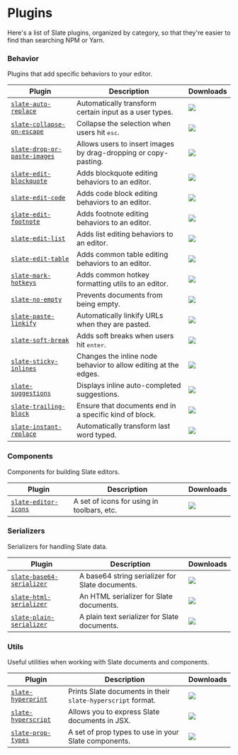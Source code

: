 # Plugins

Here's a list of Slate plugins, organized by category, so that they're easier to find than searching NPM or Yarn.

### Behavior

Plugins that add specific behaviors to your editor.

| **Plugin**                                                                                | **Description**                                                 | **Downloads**                                                                         |
| ----------------------------------------------------------------------------------------- | --------------------------------------------------------------- | ------------------------------------------------------------------------------------- |
| [`slate-auto-replace`](https://yarnpkg.com/en/package/slate-auto-replace)                 | Automatically transform certain input as a user types.          | ![](https://img.shields.io/npm/dm/slate-auto-replace.svg?maxAge=3600&label=⬇)         |
| [`slate-collapse-on-escape`](https://yarnpkg.com/en/package/slate-collapse-on-escape)     | Collapse the selection when users hit <kbd>esc</kbd>.           | ![](https://img.shields.io/npm/dm/slate-collapse-on-escape.svg?maxAge=3600&label=⬇)   |
| [`slate-drop-or-paste-images`](https://yarnpkg.com/en/package/slate-drop-or-paste-images) | Allows users to insert images by drag-dropping or copy-pasting. | ![](https://img.shields.io/npm/dm/slate-drop-or-paste-images.svg?maxAge=3600&label=⬇) |
| [`slate-edit-blockquote`](https://yarnpkg.com/en/package/slate-edit-blockquote)           | Adds blockquote editing behaviors to an editor.                 | ![](https://img.shields.io/npm/dm/slate-edit-blockquote.svg?maxAge=3600&label=⬇)      |
| [`slate-edit-code`](https://yarnpkg.com/en/package/slate-edit-code)                       | Adds code block editing behaviors to an editor.                 | ![](https://img.shields.io/npm/dm/slate-edit-code.svg?maxAge=3600&label=⬇)            |
| [`slate-edit-footnote`](https://yarnpkg.com/en/package/slate-edit-footnote)               | Adds footnote editing behaviors to an editor.                   | ![](https://img.shields.io/npm/dm/slate-edit-footnote.svg?maxAge=3600&label=⬇)        |
| [`slate-edit-list`](https://yarnpkg.com/en/package/slate-edit-list)                       | Adds list editing behaviors to an editor.                       | ![](https://img.shields.io/npm/dm/slate-edit-list.svg?maxAge=3600&label=⬇)            |
| [`slate-edit-table`](https://yarnpkg.com/en/package/slate-edit-table)                     | Adds common table editing behaviors to an editor.               | ![](https://img.shields.io/npm/dm/slate-edit-table.svg?maxAge=3600&label=⬇)           |
| [`slate-mark-hotkeys`](https://yarnpkg.com/en/package/slate-mark-hotkeys)                 | Adds common hotkey formatting utils to an editor.               | ![](https://img.shields.io/npm/dm/slate-mark-hotkeys.svg?maxAge=3600&label=⬇)         |
| [`slate-no-empty`](https://yarnpkg.com/en/package/slate-no-empty)                         | Prevents documents from being empty.                            | ![](https://img.shields.io/npm/dm/slate-no-empty.svg?maxAge=3600&label=⬇)             |
| [`slate-paste-linkify`](https://yarnpkg.com/en/package/slate-paste-linkify)               | Automatically linkify URLs when they are pasted.                | ![](https://img.shields.io/npm/dm/slate-paste-linkify.svg?maxAge=3600&label=⬇)        |
| [`slate-soft-break`](https://yarnpkg.com/en/package/slate-soft-break)                     | Adds soft breaks when users hit <kbd>enter</kbd>.               | ![](https://img.shields.io/npm/dm/slate-soft-break.svg?maxAge=3600&label=⬇)           |
| [`slate-sticky-inlines`](https://yarnpkg.com/en/package/slate-sticky-inlines)             | Changes the inline node behavior to allow editing at the edges. | ![](https://img.shields.io/npm/dm/slate-sticky-inlines.svg?maxAge=3600&label=⬇)       |
| [`slate-suggestions`](https://yarnpkg.com/en/package/slate-suggestions)                   | Displays inline auto-completed suggestions.                     | ![](https://img.shields.io/npm/dm/slate-suggestions.svg?maxAge=3600&label=⬇)          |
| [`slate-trailing-block`](https://yarnpkg.com/en/package/slate-trailing-block)             | Ensure that documents end in a specific kind of block.          | ![](https://img.shields.io/npm/dm/slate-trailing-block.svg?maxAge=3600&label=⬇)       |
| [`slate-instant-replace`](https://www.npmjs.com/package/slate-instant-replace)             | Automatically transform last word typed.          | ![](https://img.shields.io/npm/dm/slate-instant-replace.svg?maxAge=3600&label=⬇)       |

### Components

Components for building Slate editors.

| **Plugin**                                                                | **Description**                            | **Downloads**                                                                 |
| ------------------------------------------------------------------------- | ------------------------------------------ | ----------------------------------------------------------------------------- |
| [`slate-editor-icons`](https://yarnpkg.com/en/package/slate-editor-icons) | A set of icons for using in toolbars, etc. | ![](https://img.shields.io/npm/dm/slate-editor-icons.svg?maxAge=3600&label=⬇) |

### Serializers

Serializers for handling Slate data.

| **Plugin**                                                                          | **Description**                                 | **Downloads**                                                                      |
| ----------------------------------------------------------------------------------- | ----------------------------------------------- | ---------------------------------------------------------------------------------- |
| [`slate-base64-serializer`](https://yarnpkg.com/en/package/slate-base64-serializer) | A base64 string serializer for Slate documents. | ![](https://img.shields.io/npm/dm/slate-base64-serializer.svg?maxAge=3600&label=⬇) |
| [`slate-html-serializer`](https://yarnpkg.com/en/package/slate-html-serializer)     | An HTML serializer for Slate documents.         | ![](https://img.shields.io/npm/dm/slate-html-serializer.svg?maxAge=3600&label=⬇)   |
| [`slate-plain-serializer`](https://yarnpkg.com/en/package/slate-plain-serializer)   | A plain text serializer for Slate documents.    | ![](https://img.shields.io/npm/dm/slate-plain-serializer.svg?maxAge=3600&label=⬇)  |

### Utils

Useful utilities when working with Slate documents and components.

| **Plugin**                                                              | **Description**                                             | **Downloads**                                                                |
| ----------------------------------------------------------------------- | ----------------------------------------------------------- | ---------------------------------------------------------------------------- |
| [`slate-hyperprint`](https://yarnpkg.com/en/package/slate-hyperprint)   | Prints Slate documents in their `slate-hyperscript` format. | ![](https://img.shields.io/npm/dm/slate-hyperprint.svg?maxAge=3600&label=⬇)  |
| [`slate-hyperscript`](https://yarnpkg.com/en/package/slate-hyperscript) | Allows you to express Slate documents in JSX.               | ![](https://img.shields.io/npm/dm/slate-hyperscript.svg?maxAge=3600&label=⬇) |
| [`slate-prop-types`](https://yarnpkg.com/en/package/slate-prop-types)   | A set of prop types to use in your Slate components.        | ![](https://img.shields.io/npm/dm/slate-prop-types.svg?maxAge=3600&label=⬇)  |
